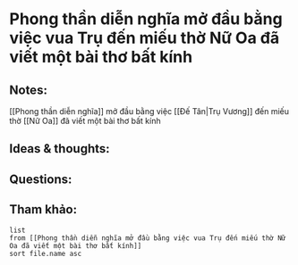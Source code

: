 # Phong thần diễn nghĩa mở đầu bằng việc vua Trụ đến miếu thờ Nữ Oa đã viết một bài thơ bất kính

## Notes:
[[Phong thần diễn nghĩa]] mở đầu bằng việc [[Đế Tân|Trụ Vương]] đến miếu thờ [[Nữ Oa]] đã viết một bài thơ bất kính

## Ideas & thoughts:

## Questions:


## Tham khảo:
```dataview
list
from [[Phong thần diễn nghĩa mở đầu bằng việc vua Trụ đến miếu thờ Nữ Oa đã viết một bài thơ bất kính]]
sort file.name asc
```